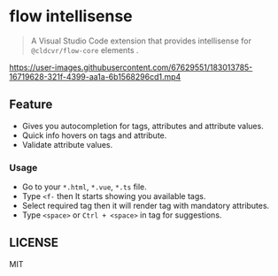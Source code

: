 # flow intellisense

> A Visual Studio Code extension that provides intellisense for `@cldcvr/flow-core` elements .

https://user-images.githubusercontent.com/67629551/183013785-16719628-321f-4399-aa1a-6b1568296cd1.mp4


## Feature

* Gives you autocompletion for tags, attributes and attribute values.
* Quick info hovers on tags and attribute.
* Validate attribute values. 


### Usage

* Go to your `*.html`, `*.vue`, `*.ts` file.
* Type `<f-` then It starts showing you available tags.
* Select required tag then it will render tag with mandatory attributes.
* Type `<space>` or `Ctrl + <space>` in tag for suggestions.



## LICENSE

MIT
